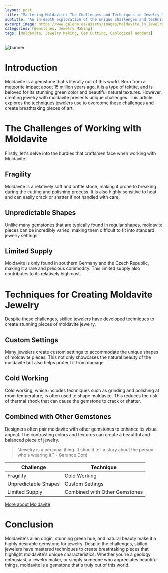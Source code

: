 ```yaml
---
layout: post
title: "Mastering Moldavite: The Challenges and Techniques in Jewelry Making"
subtitle: "An in-depth exploration of the unique challenges and techniques involved in creating stunning pieces of jewelry with the ethereal green gemstone, Moldavite."
excerpt_image: https://www.galena.es/assets/images/Moldavite_in_Jewelry.png
categories: [Gemstones, Jewelry Making]
tags: [Moldavite, Jewelry Making, Gem Cutting, Geological Wonders]
---
```


![banner](https://www.galena.es/assets/images/Moldavite_in_Jewelry.png "A close-up of a stunning moldavite gemstone set in an intricately designed piece of jewelry, showcasing its unique green color and natural textures, with tools and materials for jewelry making in the background, highlighting the challenges and techniques involved in crafting moldavite jewelry.")

# Introduction

Moldavite is a gemstone that's literally out of this world. Born from a meteorite impact about 15 million years ago, it is a type of tektite, and is beloved for its stunning green color and beautiful natural textures. However, creating jewelry with moldavite presents unique challenges. This article explores the techniques jewelers use to overcome these challenges and create breathtaking pieces of art.

# The Challenges of Working with Moldavite

Firstly, let's delve into the hurdles that craftsmen face when working with Moldavite.

## Fragility

Moldavite is a relatively soft and brittle stone, making it prone to breaking during the cutting and polishing process. It is also highly sensitive to heat and can easily crack or shatter if not handled with care.

## Unpredictable Shapes

Unlike many gemstones that are typically found in regular shapes, moldavite pieces can be incredibly varied, making them difficult to fit into standard jewelry settings.

## Limited Supply

Moldavite is only found in southern Germany and the Czech Republic, making it a rare and precious commodity. This limited supply also contributes to its relatively high cost.

# Techniques for Creating Moldavite Jewelry

Despite these challenges, skilled jewelers have developed techniques to create stunning pieces of moldavite jewelry.

## Custom Settings

Many jewelers create custom settings to accommodate the unique shapes of moldavite pieces. This not only showcases the natural beauty of the moldavite but also helps protect it from damage.

## Cold Working

Cold working, which includes techniques such as grinding and polishing at room temperature, is often used to shape moldavite. This reduces the risk of thermal shock that can cause the gemstone to crack or shatter.

## Combined with Other Gemstones

Designers often pair moldavite with other gemstones to enhance its visual appeal. The contrasting colors and textures can create a beautiful and balanced piece of jewelry.

> "Jewelry is a personal thing. It should tell a story about the person who's wearing it." - Garance Doré

| Challenge | Technique |
|-----------|-----------|
| Fragility | Cold Working |
| Unpredictable Shapes | Custom Settings |
| Limited Supply | Combined with Other Gemstones |

[More about Moldavite](https://www.gemsociety.org/article/moldavite-jewelry-and-gemstone-information/)

# Conclusion

Moldavite's alien origin, stunning green hue, and natural beauty make it a highly desirable gemstone for jewelry. Despite the challenges, skilled jewelers have mastered techniques to create breathtaking pieces that highlight moldavite's unique characteristics. Whether you're a geology enthusiast, a jewelry maker, or simply someone who appreciates beautiful things, moldavite is a gemstone that's truly out of this world.
